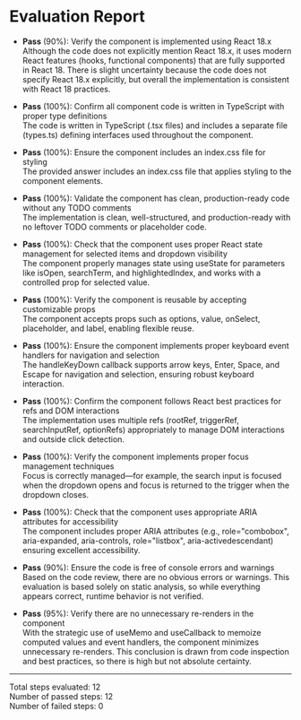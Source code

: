 # Evaluation Report

- **Pass** (90%): Verify the component is implemented using React 18.x  
  Although the code does not explicitly mention React 18.x, it uses modern React features (hooks, functional components) that are fully supported in React 18. There is slight uncertainty because the code does not specify React 18.x explicitly, but overall the implementation is consistent with React 18 practices.

- **Pass** (100%): Confirm all component code is written in TypeScript with proper type definitions  
  The code is written in TypeScript (.tsx files) and includes a separate file (types.ts) defining interfaces used throughout the component.

- **Pass** (100%): Ensure the component includes an index.css file for styling  
  The provided answer includes an index.css file that applies styling to the component elements.

- **Pass** (100%): Validate the component has clean, production-ready code without any TODO comments  
  The implementation is clean, well-structured, and production-ready with no leftover TODO comments or placeholder code.

- **Pass** (100%): Check that the component uses proper React state management for selected items and dropdown visibility  
  The component properly manages state using useState for parameters like isOpen, searchTerm, and highlightedIndex, and works with a controlled prop for selected value.

- **Pass** (100%): Verify the component is reusable by accepting customizable props  
  The component accepts props such as options, value, onSelect, placeholder, and label, enabling flexible reuse.

- **Pass** (100%): Ensure the component implements proper keyboard event handlers for navigation and selection  
  The handleKeyDown callback supports arrow keys, Enter, Space, and Escape for navigation and selection, ensuring robust keyboard interaction.

- **Pass** (100%): Confirm the component follows React best practices for refs and DOM interactions  
  The implementation uses multiple refs (rootRef, triggerRef, searchInputRef, optionRefs) appropriately to manage DOM interactions and outside click detection.

- **Pass** (100%): Verify the component implements proper focus management techniques  
  Focus is correctly managed—for example, the search input is focused when the dropdown opens and focus is returned to the trigger when the dropdown closes.

- **Pass** (100%): Check that the component uses appropriate ARIA attributes for accessibility  
  The component includes proper ARIA attributes (e.g., role="combobox", aria-expanded, aria-controls, role="listbox", aria-activedescendant) ensuring excellent accessibility.

- **Pass** (90%): Ensure the code is free of console errors and warnings  
  Based on the code review, there are no obvious errors or warnings. This evaluation is based solely on static analysis, so while everything appears correct, runtime behavior is not verified.

- **Pass** (95%): Verify there are no unnecessary re-renders in the component  
  With the strategic use of useMemo and useCallback to memoize computed values and event handlers, the component minimizes unnecessary re-renders. This conclusion is drawn from code inspection and best practices, so there is high but not absolute certainty.

---

Total steps evaluated: 12  
Number of passed steps: 12  
Number of failed steps: 0